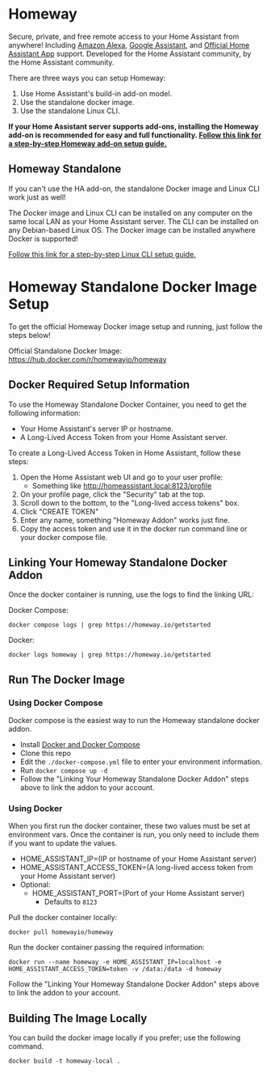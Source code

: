 # Homeway

Secure, private, and free remote access to your Home Assistant from anywhere! Including [Amazon Alexa](https://homeway.io/alexa?source=github_docker_readme), [Google Assistant](https://homeway.io/googleassistant?source=github_docker_readme), and [Official Home Assistant App](https://homeway.io/app?source=github_docker_readme) support. Developed for the Home Assistant community, by the Home Assistant community.

There are three ways you can setup Homeway:

1) Use Home Assistant's build-in add-on model.
2) Use the standalone docker image.
3) Use the standalone Linux CLI.

**If your Home Assistant server supports add-ons, installing the Homeway add-on is recommended for easy and full functionality. [Follow this link for a step-by-step Homeway add-on setup guide.](https://homeway.io/getstarted?source=github_docker_readme&addon=true)**


## Homeway Standalone

If you can't use the HA add-on, the standalone Docker image and Linux CLI work just as well!

The Docker image and Linux CLI can be installed on any computer on the same local LAN as your Home Assistant server. The CLI can be installed on any Debian-based Linux OS. The Docker image can be installed anywhere Docker is supported!

[Follow this link for a step-by-step Linux CLI setup guide.](https://homeway.io/getstarted?source=github_docker_readme&cli=true)


# Homeway Standalone Docker Image Setup

To get the official Homeway Docker image setup and running, just follow the steps below!

Official Standalone Docker Image: https://hub.docker.com/r/homewayio/homeway


## Docker Required Setup Information

To use the Homeway Standalone Docker Container, you need to get the following information:

- Your Home Assistant's server IP or hostname.
- A Long-Lived Access Token from your Home Assistant server.

To create a Long-Lived Access Token in Home Assistant, follow these steps:

1. Open the Home Assistant web UI and go to your user profile:
    - Something like http://homeassistant.local:8123/profile
2. On your profile page, click the "Security" tab at the top.
3. Scroll down to the bottom, to the "Long-lived access tokens" box.
4. Click "CREATE TOKEN"
5. Enter any name, something "Homeway Addon" works just fine.
6. Copy the access token and use it in the docker run command line or your docker compose file.


## Linking Your Homeway Standalone Docker Addon

Once the docker container is running, use the logs to find the linking URL:

Docker Compose:

`docker compose logs | grep https://homeway.io/getstarted`

Docker:

`docker logs homeway | grep https://homeway.io/getstarted`


## Run The Docker Image

### Using Docker Compose

Docker compose is the easiest way to run the Homeway standalone docker addon.

- Install [Docker and Docker Compose](https://docs.docker.com/compose/install/linux/)
- Clone this repo
- Edit the `./docker-compose.yml` file to enter your environment information.
- Run `docker compose up -d`
- Follow the "Linking Your Homeway Standalone Docker Addon" steps above to link the addon to your account.


### Using Docker

When you first run the docker container, these two values must be set at environment vars. Once the container is run, you only need to include them if you want to update the values.

- HOME_ASSISTANT_IP=(IP or hostname of your Home Assistant server)
- HOME_ASSISTANT_ACCESS_TOKEN=(A long-lived access token from your Home Assistant server)
- Optional:
    - HOME_ASSISTANT_PORT=(Port of your Home Assistant server)
        - Defaults to `8123`

Pull the docker container locally:

`docker pull homewayio/homeway`

Run the docker container passing the required information:

`docker run --name homeway -e HOME_ASSISTANT_IP=localhost -e HOME_ASSISTANT_ACCESS_TOKEN=token -v /data:/data -d homeway`

Follow the "Linking Your Homeway Standalone Docker Addon" steps above to link the addon to your account.


## Building The Image Locally

You can build the docker image locally if you prefer; use the following command.

`docker build -t homeway-local .`